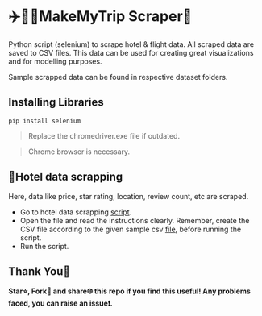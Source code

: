 # ✈️🏨🚈MakeMyTrip Scraper🤖
 Python script (selenium) to scrape hotel & flight data. All scraped data are saved to CSV files. This data can be used for creating great visualizations and for modelling purposes. 
 
 Sample scrapped data can be found in respective dataset folders.

 ## Installing Libraries
 `pip install selenium`
 > Replace the chromedriver.exe file if outdated.

 > Chrome browser is necessary.
 ## 🏨Hotel data scrapping
 Here, data like price, star rating, location, review count, etc are scraped.
 - Go to hotel data scrapping [script](https://github.com/andrew-geeks/MakeMyTrip-scrapper/blob/main/hotel_scrapper.py).
 - Open the file and read the instructions clearly. Remember, create the CSV file according to the given sample csv [file](https://github.com/andrew-geeks/MakeMyTrip-scrapper/blob/main/sample_dataset.csv), before running the script.
 - Run the script.


## Thank You🙏
**Star⭐, Fork🍴 and share🌐 this repo if you find this useful! Any problems faced, you can raise an issue❗.**
 

